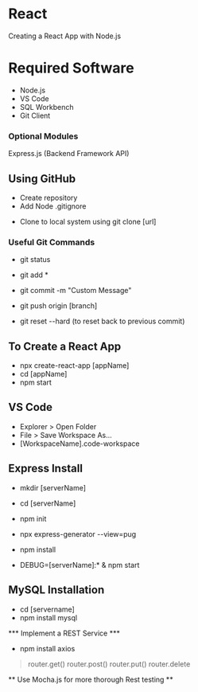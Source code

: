 # React
Creating a React App with Node.js

# Required Software
- Node.js
- VS Code
- SQL Workbench
- Git Client

### Optional Modules
Express.js (Backend Framework API)

## Using GitHub
- Create repository
- Add Node .gitignore
* Clone to local system using git clone [url]

### Useful Git Commands
- git status
- git add *
- git commit -m "Custom Message"
- git push origin [branch]

- git reset --hard (to reset back to previous commit)

## To Create a React App
- npx create-react-app [appName]
- cd [appName]
- npm start

## VS Code
- Explorer > Open Folder
- File > Save Workspace As...
- [WorkspaceName].code-workspace

## Express Install
- mkdir [serverName]
- cd [serverName]
- npm init

- npx express-generator --view=pug
- npm install
- DEBUG=[serverName]:* & npm start

## MySQL Installation
- cd [servername]
- npm install mysql

*** Implement a REST Service ***
- npm install axios
> router.get()
> router.post()
> router.put()
> router.delete

** Use Mocha.js for more thorough Rest testing **